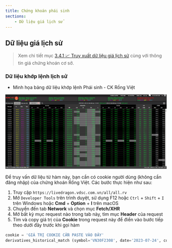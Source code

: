 ```yaml
---
title: Chứng khoán phái sinh
sections:
    - Dữ liệu giá lịch sử
---
```


## Dữ liệu giá lịch sử

> Xem chi tiết mục [3.4.1 📈 Truy xuất dữ liệu giá lịch sử](#341--truy-xuất-dữ-liệu-giá-lịch-sử) cùng với thông tin giá chứng khoán cơ sở.

### Dữ liệu khớp lệnh lịch sử

- Minh họa bảng dữ liệu khớp lệnh Phái sinh - CK Rồng Việt

<div class="livedragon_derivative_match">
  <a href="assets/images/livedragon_derivative_history_match.png?raw=true" data-title="Minh họa bảng dữ liệu khớp lệnh Phái sinh - CK Rồng Việt" data-toggle="lightbox"><img class="img-responsive" src="assets/images/livedragon_derivative_history_match.png?raw=true" alt="screenshot" /></a>
  <a class="mask" href="assets/images/livedragon_derivative_history_match.png?raw=true" data-title="Minh họa bảng dữ liệu khớp lệnh Phái sinh - CK Rồng Việt" data-toggle="lightbox"><i class="icon fa fa-search-plus"></i></a>
</div>

Để truy vấn dữ liệu từ hàm này, bạn cần có cookie người dùng (không cần đăng nhập) của chứng khoán Rồng Việt. Các bước thực hiện như sau:
  1. Truy cập `https://livedragon.vdsc.com.vn/all/all.rv`
  2. Mở `Developer Tools` trên trình duyệt, sử dụng F12 hoặc `Ctrl` + `Shift` + `I` trên Windows hoặc **Cmd** + **Option** + **I** trên macOS
  3. Chuyển đến tab **Network** và chọn mục **Fetch/XHR**
  4. Mở bất kỳ mục request nào trong tab này, tìm mục **Header** của request
  5. Tìm và copy giá trị của **Cookie** trong request này để điền vào bước tiếp theo dưới đây trước khi gọi hàm

```python
cookie = 'GIÁ TRỊ COOKIE CẦN PASTE VÀO ĐÂY'
derivatives_historical_match (symbol='VN30F2308', date='2023-07-24', cookie=cookie)
```